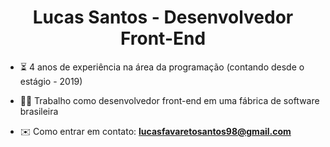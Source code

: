 <h1 align="center">Lucas Santos - Desenvolvedor Front-End</h1>

- ⏳ 4 anos de experiência na área da programação (contando desde o estágio - 2019)

- 👨‍💼 Trabalho como desenvolvedor front-end em uma fábrica de software brasileira

- ✉️ Como entrar em contato: **lucasfavaretosantos98@gmail.com**
